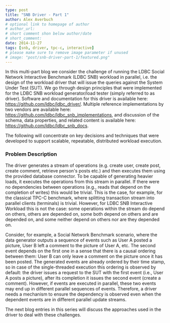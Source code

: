 ```yaml
---
type: post
title: "SNB Driver - Part 1"
author: Alex Averbuch
# optional link to homepage of author
# author_url: 
# short comment shon below author/date
# short_comment:
date: 2014-11-27
tags: [snb, driver, tpc-c, interactive]
# please make sure to remove image parameter if unused
# image: "post/snb-driver-part-1/featured.png" 
---
```


In this multi-part blog we consider the challenge of running the LDBC
Social Network Interactive Benchmark (LDBC SNB) workload in
parallel, i.e. the design of the workload driver that will issue the
queries against the System Under Test (SUT). We go through design
principles that were implemented for the LDBC SNB workload
generator/load tester (simply referred to as driver). Software and
documentation for this driver is available here:
https://github.com/ldbc/ldbc_driver/.
Multiple
reference implementations by two vendors are available here:
https://github.com/ldbc/ldbc_snb_implementations, and
discussion of the schema, data properties, and related content is
available here:
https://github.com/ldbc/ldbc_snb_docs.

The following will concentrate on key decisions and techniques that were
developed to support scalable, repeatable, distributed workload
execution.

 

### Problem Description 

 

The driver generates a stream of operations (e.g. create user, create
post, create comment, retrieve person's posts etc.) and then executes
them using the provided database connector. To be capable of generating
heavier loads, it executes the operations from this stream in parallel.
If there were no dependencies between operations (e.g., reads that
depend on the completion of writes) this would be trivial. This is the
case, for example, for the classical TPC-C benchmark, where splitting
transaction stream into parallel clients (terminals) is
trivial. However, for LDBC SNB Interactive Workload this is not the
case: some operations within the stream do depend on others, others are
depended on, some both depend on others and are depended on, and some
neither depend on others nor are they depended on.

Consider, for example, a Social Network Benchmark scenario, where the
data generator outputs a sequence of events such as User A posted a
picture, User B left a comment to the picture of User A, etc. The
second event depends on the first one in a sense that there is a causal
ordering between them: User B can only leave a comment on the picture
once it has been posted. The generated events are already ordered by
their time stamp, so in case of the single-threaded execution this
ordering is observed by default: the driver issues a request
to the SUT with the first event (i.e., User A posts a picture), after
its completion it issues the second event (create a comment). However,
if events are executed in parallel, these two events may end up in
different parallel sequences of events. Therefore, a driver needs a
mechanism to ensure the dependency is observed even when the dependent
events are in different parallel update streams.

The next blog entries in this series will discuss the approaches used in
the driver to deal with these challenges.
